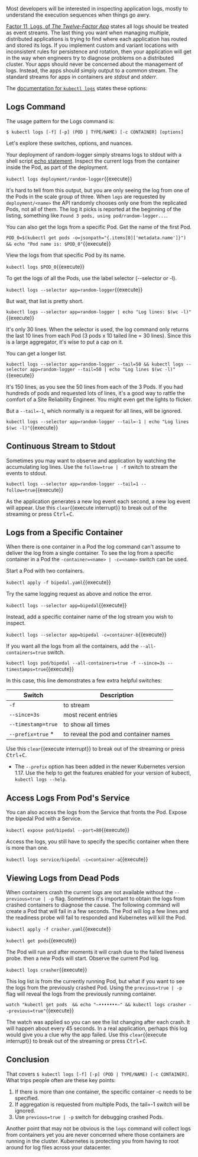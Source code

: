 Most developers will be interested in inspecting application logs, mostly to understand the execution sequences when things go awry.

[Factor 11, Logs, of _The Twelve-Factor App_](https://12factor.net/logs) states all logs should be treated as event streams. The last thing you want when managing multiple, distributed applications is trying to find where each application has routed and stored its logs. If you implement custom and variant locations with inconsistent rules for persistence and rotation, then your application will get in the way when engineers try to diagnose problems on a distributed cluster. Your apps should never be concerned about the management of logs. Instead, the apps should simply output to a common stream. The standard streams for apps in containers are _stdout_ and _stderr_.

The [documentation for `kubectl logs`](https://kubernetes.io/docs/reference/generated/kubectl/kubectl-commands#logs) states these options:

## Logs Command

The usage pattern for the Logs command is:

`$ kubectl logs [-f] [-p] (POD | TYPE/NAME) [-c CONTAINER] [options]`

Let's explore these switches, options, and nuances.

Your deployment of random-logger simply streams logs to stdout with a shell script [echo statement](https://github.com/chentex/random-logger/blob/master/entrypoint.sh). Inspect the current logs from the container inside the Pod, as part of the deployment.

`kubectl logs deployment/random-logger`{{execute}}

It's hard to tell from this output, but you are only seeing the log from one of the Pods in the scale group of three. When `logs` are requested by `deployment/<name>` the API randomly chooses only one from the replicated Pods, not all of them. The log it picks is reported at the beginning of the listing, something like `Found 3 pods, using pod/random-logger...`.

You can also get the logs from a specific Pod. Get the name of the first Pod.

`POD_0=$(kubectl get pods -o=jsonpath="{.items[0]['metadata.name']}") && echo "Pod name is: $POD_0"`{{execute}}

View the logs from that specific Pod by its name.

`kubectl logs $POD_0`{{execute}}

To get the logs of all the Pods, use the label selector (--selector or -l).

`kubectl logs --selector app=random-logger`{{execute}}

But wait, that list is pretty short.

`kubectl logs --selector app=random-logger | echo "Log lines: $(wc -l)"`{{execute}}

It's only 30 lines. When the selector is used, the log command only returns the last 10 lines from each Pod (3 pods x 10 tailed line = 30 lines). Since this is a large aggregator, it's wise to put a cap on it.

You can get a longer list.

`kubectl logs --selector app=random-logger --tail=50 && kubectl logs --selector app=random-logger --tail=50 | echo "Log lines $(wc -l)"`{{execute}}

It's 150 lines, as you see the 50 lines from each of the 3 Pods. If you had hundreds of pods and requested lots of lines, it's a good way to rattle the comfort of a Site Reliability Engineer. You might even get the lights to flicker.

But a `--tail=-1`, which normally is a request for all lines, will be ignored.

`kubectl logs --selector app=random-logger --tail=-1 | echo "Log lines $(wc -l)"`{{execute}}

## Continuous Stream to Stdout

Sometimes you may want to observe and application by watching the accumulating log lines. Use the `follow=true | -f` switch to stream the events to stdout.

`kubectl logs --selector app=random-logger --tail=1 --follow=true`{{execute}}

As the application generates a new log event each second, a new log event will appear. Use this ```clear```{{execute interrupt}} to break out of the streaming or press <kbd>Ctrl</kbd>+<kbd>C</kbd>.

## Logs from a Specific Container

When there is one container in a Pod the log command can't assume to deliver the log from a single container. To see the log from a specific container in a Pod the `-container=<name> | -c=<name>` switch can be used.

Start a Pod with two containers.

`kubectl apply -f bipedal.yaml`{{execute}}

Try the same logging request as above and notice the error.

`kubectl logs --selector app=bipedal`{{execute}}

Instead, add a specific container name of the log stream you wish to inspect.

`kubectl logs --selector app=bipedal -c=container-b`{{execute}}

If you want all the logs from all the containers, add the `--all-containers=true` switch.

`kubectl logs pod/bipedal --all-containers=true -f --since=3s --timestamps=true`{{execute}}

In this case, this line demonstrates a few extra helpful switches:

| Switch              | Description                           |
|---------------------|---------------------------------------|
| `-f`                | to stream                             |
| `--since=3s`        | most recent entries                   |
| `--timestamp=true`  | to show all times                     |
| `--prefix=true` *   | to reveal the pod and container names |

Use this ```clear```{{execute interrupt}} to break out of the streaming or press <kbd>Ctrl</kbd>+<kbd>C</kbd>.

* The `--prefix` option has been added in the newer Kubernetes version 1.17. Use the help to get the features enabled for your version of kubectl, `kubectl logs --help`.

## Access Logs From Pod's Service

You can also access the logs from the Service that fronts the Pod. Expose the bipedal Pod with a Service.

`kubectl expose pod/bipedal --port=80`{{execute}}

Access the logs, you still have to specify the specific container when there is more than one.

`kubectl logs service/bipedal -c=container-a`{{execute}}

## Viewing Logs from Dead Pods

When containers crash the current logs are not available without the `--previous=true | -p` flag. Sometimes it's important to obtain the logs from crashed containers to diagnose the cause. The following command will create a Pod that will fail in a few seconds. The Pod will log a few lines and the readiness probe will fail to responded and Kubernetes will kill the Pod.

`kubectl apply -f crasher.yaml`{{execute}}

`kubectl get pods`{{execute}}

The Pod will run and after moments it will crash due to the failed liveness probe.  then a new Pods will start. Observe the current Pod log.

`kubectl logs crasher`{{execute}}

This log list is from the currently running Pod, but what if you want to see the logs from the previously crashed Pod. Using the `previous=true | -p` flag will reveal the logs from the previously running container.

`watch "kubectl get pods  && echo "—•••••••—" && kubectl logs crasher --previous=true"`{{execute}}

The watch was applied so you can see the list changing after each crash. It will happen about every 45 seconds. In a real application, perhaps this log would give you a clue why the app failed. Use this ```clear```{{execute interrupt}} to break out of the streaming or press <kbd>Ctrl</kbd>+<kbd>C</kbd>.

## Conclusion

That covers `$ kubectl logs [-f] [-p] (POD | TYPE/NAME) [-c CONTAINER]`. What trips people often are these key points:

1. If there is more than one container, the specific container -c needs to be specified.
1. If aggregation is requested from multiple Pods, the tail=-1 switch will be ignored.
1. Use `previous=true | -p` switch for debugging crashed Pods.

Another point that may not be obvious is the `logs` command will collect logs from containers yet you are never concerned where those containers are running in the cluster. Kubernetes is protecting you from having to root around for log files across your datacenter.
